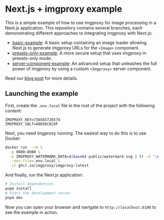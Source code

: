 # Next.js + imgproxy example

This is a simple example of how to use imgproxy for image processing in a Next.js application. This repository contains several branches, each demonstrating different approaches to integrating imgproxy with Next.js:

- [basic-example](https://github.com/imgproxy/imgproxy-nextjs-example/tree/basic-example): A basic setup containing an image loader allowing Next.js to generate imgproxy URLs for the `<Image>` component.
- [presets-only-example](https://github.com/imgproxy/imgproxy-nextjs-example/tree/presets-only-example): A more secure setup that uses imgproxy in presets-only mode.
- [server-component-example](https://github.com/imgproxy/imgproxy-nextjs-example/tree/server-component-example): An advanced setup that unleashes the full power of imgproxy by using a custom `<Imgproxy>` server component.

Read our [blog post](https://imgproxy.net/blog/image-optimization-for-nextjs-with-imgproxy) for more details.

## Launching the example

First, create the `.env.local` file in the root of the project with the following content:

```env
IMGPROXY_KEY=736563726574
IMGPROXY_SALT=68656C6C6F
```

Next, you need imgproxy running. The easiest way to do this is to use Docker:

```bash
docker run --rm \
  -p 8080:8080 \
  -e IMGPROXY_WATERMARK_DATA=$(base64 public/watermark.svg | tr -d '\n') \
  --env-file=.env.local \
  -it ghcr.io/imgproxy/imgproxy:latest
```

And finally, run the Next.js application:

```bash
# Install dependencies
pnpm install
# Start the development server
pnpm dev
```

Now you can open your browser and navigate to `http://localhost:8100` to see the example in action.
